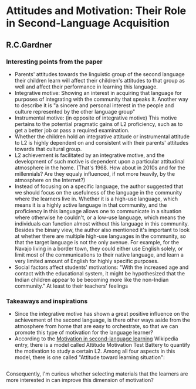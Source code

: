 Attitudes and Motivation: Their Role in Second-Language Acquisition
===================================================================

R.C.Gardner
-----------
### Interesting points from the paper
* Parents' attitudes towards the linguistic group of the second language their children learn will affect their children's attitudes to that group as well and affect their performance in learning this language.
* Integrative motive: Showing an interest in acquiring that language for purposes of integrating with the community that speaks it. Another way to describe it is "a sincere and personal interest in the people and culture represented by the other language group"
* Instrumental motive: (in opposite of integrative motive) This motive pertains to the potential pragmatic gains of L2 proficiency, such as to get a better job or pass a required examination.
* Whether the children hold an integrative attitude or instrumental attitude to L2 is highly dependent on and consistent with their parents' attitudes towards that cultural group.
* L2 achievement is facilitated by an integrative motive, and the development of such motive is dependent upon a particular attitudinal atmosphere in the home. (That's 1968. How about in 2010s and for the millennials? Are they equaly influenced, if not more heavily, by the atmosphere on the Internet?)
* Instead of focusing on a specific language, the author suggested that we should focus on the usefulness of the language in the community where the learners live in. Whether it is a high-use language, which means it is a highly active language in that community, and the proficiency in this language allows one to communicate in a situation where otherwise he couldn't, or a low-use language, which means the individuals can function almost without this language in this community. Besides the binary view, the author also mentioned it's important to look at whether there are multiple high-use languages in the community, so that the target language is not the only avenue. For example, for the Navajo living in a border town, they could either use English solely, or limit most of the communications to their native language, and learn a very limited amount of English for highly specific purposes.
* Social factors affect students' motivations: "With the increased age and contact with the educational system, it might be hypothesized that the Indian children appear to be becoming more like the non-Indian community." At least to their teachers' feelings

### Takeaways and inspirations
* Since the integrative motive has shown a great positive influence on the achievement of the second language, is there other ways aside from the atmosphere from home that are easy to orchestrate, so that we can promote this type of motivation for the language learner?
* According to the [Motivation in second-language learning]() Wikipedia entry, there is a model called Attitude Motivation Test Battery to quantify the motivation to study a certain L2. Among all four aspects in this model, there is one called "Attitude toward learning situation":
```Contrary to integrativeness, the attitude towards learning situation accounts for the education context of L2 acquisition and the affective facts that correspond with it. The AMTB measures this variable by asking the individual to evaluate the teacher and the course in the educational context. This determines how much the educational context aids in improving L2 performance.
```
Consequently, I'm curious whether selecting materials that the learners are more interested in can improve this dimension of motivation?
